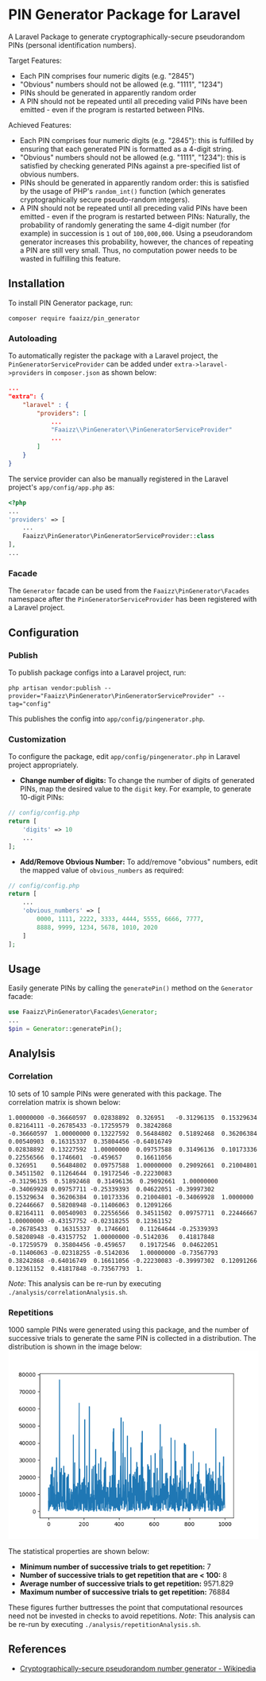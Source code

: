 # PIN Generator Package for Laravel

A Laravel Package to generate cryptographically-secure pseudorandom PINs (personal identification numbers).

Target Features:
- Each PIN comprises four numeric digits (e.g. "2845")
- "Obvious" numbers should not be allowed (e.g. "1111", "1234")
- PINs should be generated in apparently random order
- A PIN should not be repeated until all preceding valid PINs have been emitted - even if the program is restarted between PINs.

Achieved Features:
- Each PIN comprises four numeric digits (e.g. "2845"): this is fulfilled by ensuring that each generated PIN is formatted as a 4-digit string.
- "Obvious" numbers should not be allowed (e.g. "1111", "1234"): this is satisfied by checking generated PINs against a pre-specified list of obvious numbers.
- PINs should be generated in apparently random order: this is satisfied by the usage of PHP's `random_int()` function (which generates cryptographically secure pseudo-random integers).
- A PIN should not be repeated until all preceding valid PINs have been emitted - even if the program is restarted between PINs: Naturally, the probability of randomly generating the same 4-digit number (for example) in succession is `1` out of `100,000,000`. Using a pseudorandom generator increases this probability, however, the chances of repeating a PIN are still very small. Thus, no computation power needs to be wasted in fulfilling this feature.

## Installation

To install PIN Generator package, run:
```shell
composer require faaizz/pin_generator
```

### Autoloading
To automatically register the package with a Laravel project, the `PinGeneratorServiceProvider` can be added under `extra->laravel->providers` in `composer.json` as shown below:
```json
...
"extra": {
    "laravel" : {
        "providers": [
            ...
            "Faaizz\\PinGenerator\\PinGeneratorServiceProvider"
            ...
        ]
    }
}
```
The service provider can also be manually registered in the Laravel project's `app/config/app.php` as:
```php
<?php
...
'providers' => [
    ...
    Faaizz\PinGenerator\PinGeneratorServiceProvider::class
],
...
```

### Facade
The `Generator` facade can be used from the `Faaizz\PinGenerator\Facades` namespace after the `PinGeneratorServiceProvider` has been registered with a Laravel project.


## Configuration

### Publish
To publish package configs into a Laravel project, run:
```shell
php artisan vendor:publish --provider="Faaizz\PinGenerator\PinGeneratorServiceProvider" --tag="config"
```
This publishes the config into `app/config/pingenerator.php`.

### Customization
To configure the package, edit `app/config/pingenerator.php` in Laravel project appropriately.

- **Change number of digits:** To change the number of digits of generated PINs, map the desired value to the `digit` key. For example, to generate 10-digit PINs:
```php
// config/config.php
return [
    'digits' => 10
    ...
];
```

- **Add/Remove Obvious Number:** To add/remove "obvious" numbers, edit the mapped value of `obvious_numbers` as required:
```php
// config/config.php
return [
    ...
    'obvious_numbers' => [
        0000, 1111, 2222, 3333, 4444, 5555, 6666, 7777,
        8888, 9999, 1234, 5678, 1010, 2020
    ]
];
```

## Usage

Easily generate PINs by calling the `generatePin()` method on the `Generator` facade:
```php
use Faaizz\PinGenerator\Facades\Generator;
...
$pin = Generator::generatePin();
```

## Analylsis


### Correlation
10 sets of 10 sample PINs were generated with this package. The correlation matrix is shown below:
```
1.00000000 -0.36660597  0.02838892  0.326951   -0.31296135  0.15329634  0.82164111 -0.26785433 -0.17259579  0.38242868
-0.36660597  1.00000000 0.13227592  0.56484802  0.51892468  0.36206384 0.00540903  0.16315337  0.35804456 -0.64016749
0.02838892  0.13227592  1.00000000  0.09757588  0.31496136  0.10173336  0.22556566  0.1746601  -0.459657    0.16611056
0.326951    0.56484802  0.09757588  1.00000000  0.29092661  0.21004801  0.34511502  0.11264644  0.19172546 -0.22230083
-0.31296135  0.51892468  0.31496136  0.29092661  1.00000000 -0.34069928 0.09757711 -0.25339393  0.04622051 -0.39997302
0.15329634  0.36206384  0.10173336  0.21004801 -0.34069928  1.0000000  0.22446667  0.58208948 -0.11406063  0.12091266
0.82164111  0.00540903  0.22556566  0.34511502  0.09757711  0.22446667  1.00000000 -0.43157752 -0.02318255  0.12361152
-0.26785433  0.16315337  0.1746601   0.11264644 -0.25339393  0.58208948 -0.43157752  1.00000000 -0.5142036   0.41817848
-0.17259579  0.35804456 -0.459657    0.19172546  0.04622051 -0.11406063 -0.02318255 -0.5142036   1.00000000 -0.73567793
0.38242868 -0.64016749  0.16611056 -0.22230083 -0.39997302  0.12091266  0.12361152  0.41817848 -0.73567793  1.
```
*Note*: This analysis can be re-run by executing `./analysis/correlationAnalysis.sh`.

### Repetitions
1000 sample PINs were generated using this package, and the number of successive trials to generate the same PIN is collected in a distribution.
The distribution is shown in the image below:
![repetitions-img](./analysis/repetitions.png)

The statistical properties are shown below:
- **Minimum number of successive trials to get repetition:**  7
- **Number of successive trials to get repetition that are < 100:**  8
- **Average number of successive trials to get repetition:**  9571.829
- **Maximum number of successive trials to get repetition:**  76884

These figures further buttresses the point that computational resources need not be invested in checks to avoid repetitions.
*Note*: This analysis can be re-run by executing `./analysis/repetitionAnalysis.sh`.

## References
- [Cryptographically-secure pseudorandom number generator - Wikipedia](https://en.wikipedia.org/wiki/Cryptographically-secure_pseudorandom_number_generator)
